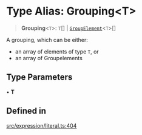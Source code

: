 # Type Alias: Grouping\<T\>

> **Grouping**\<`T`\>: `T`[] \| [`GroupElement`](GroupElement.md)\<`T`\>[]

A grouping, which can be either:
- an array of elements of type `T`, or
- an array of Groupelements

## Type Parameters

• **T**

## Defined in

[src/expression/literal.ts:404](https://github.com/blacksmithgu/datacore/blob/7b0c019def7e079c43dc5dbea32d9f610e95285b/src/expression/literal.ts#L404)
